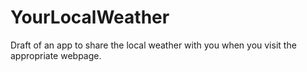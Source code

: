 # YourLocalWeather
Draft of an app to share the local weather with you when you visit the appropriate webpage.
